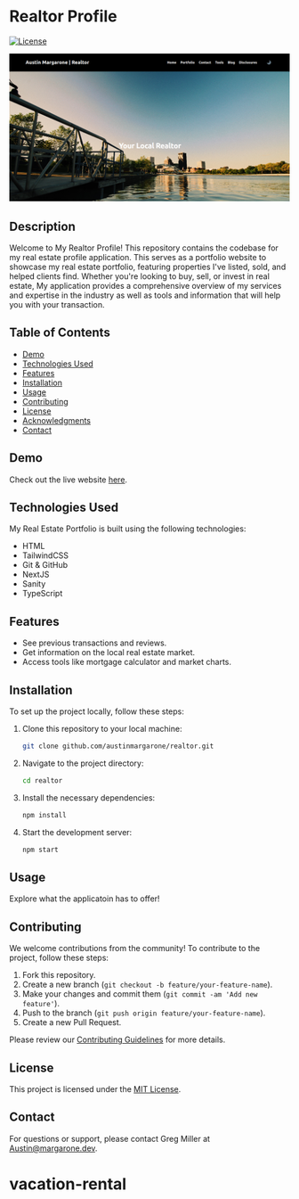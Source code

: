# Realtor Profile

[![License](https://img.shields.io/badge/license-MIT-blue.svg)](LICENSE)

![Preview Image](preview.png)

## Description

Welcome to My Realtor Profile! This repository contains the codebase for my real estate profile application. This serves as a portfolio website to showcase my real estate portfolio, featuring properties I've listed, sold, and helped clients find. Whether you're looking to buy, sell, or invest in real estate, My application provides a comprehensive overview of my services and expertise in the industry as well as tools and information that will help you with your transaction.

## Table of Contents

- [Demo](#demo)
- [Technologies Used](#technologies-used)
- [Features](#features)
- [Installation](#installation)
- [Usage](#usage)
- [Contributing](#contributing)
- [License](#license)
- [Acknowledgments](#acknowledgments)
- [Contact](#contact)

## Demo

Check out the live website [here](https://austinmargaronerealestate.com/).

## Technologies Used

My Real Estate Portfolio is built using the following technologies:

- HTML
- TailwindCSS
- Git & GitHub
- NextJS
- Sanity
- TypeScript

## Features

- See previous transactions and reviews.
- Get information on the local real estate market.
- Access tools like mortgage calculator and market charts.

## Installation

To set up the project locally, follow these steps:

1. Clone this repository to your local machine:

   ```bash
   git clone github.com/austinmargarone/realtor.git
   ```

2. Navigate to the project directory:

   ```bash
   cd realtor
   ```

3. Install the necessary dependencies:

   ```bash
   npm install
   ```

4. Start the development server:

   ```bash
   npm start
   ```

## Usage

Explore what the applicatoin has to offer!

## Contributing

We welcome contributions from the community! To contribute to the project, follow these steps:

1. Fork this repository.
2. Create a new branch (`git checkout -b feature/your-feature-name`).
3. Make your changes and commit them (`git commit -am 'Add new feature'`).
4. Push to the branch (`git push origin feature/your-feature-name`).
5. Create a new Pull Request.

Please review our [Contributing Guidelines](CONTRIBUTING.md) for more details.

## License

This project is licensed under the [MIT License](LICENSE).

## Contact

For questions or support, please contact Greg Miller at Austin@margarone.dev.
# vacation-rental
